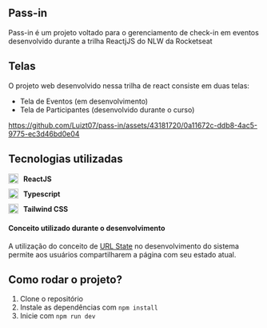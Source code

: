 ## Pass-in
Pass-in é um projeto  voltado para o gerenciamento de check-in em eventos desenvolvido durante a trilha ReactjJS do NLW da Rocketseat

## Telas

O projeto web desenvolvido nessa trilha de react consiste em duas telas: 
- Tela de Eventos (em desenvolvimento)
- Tela de Participantes (desenvolvido durante o curso)

https://github.com/Luizt07/pass-in/assets/43181720/0a11672c-ddb8-4ac5-9775-ec3d46bd0e04

## Tecnologias utilizadas

<div style="display:flex; align-items:center;margin-bottom:10px">
  <img style="height:20px;width:20px;margin-right:10px;" src='https://cdn.jsdelivr.net/gh/devicons/devicon@latest/icons/react/react-original.svg'>
  <strong>ReactJS</strong>
</div>

<div style="display:flex; align-items:center;margin-bottom:10px">
  <img style="height:20px;width:20px;margin-right:10px;" src='https://cdn.jsdelivr.net/gh/devicons/devicon@latest/icons/typescript/typescript-original.svg'>
  <strong>Typescript</strong>
</div>

<div style="display:flex; align-items:center">
  <img style="height:20px;width:20px;margin-right:10px;" src='https://cdn.jsdelivr.net/gh/devicons/devicon@latest/icons/tailwindcss/tailwindcss-original.svg'>
  <strong>Tailwind CSS</strong>
</div>

#### Conceito utilizado durante o desenvolvimento

A utilização do conceito de [URL State](https://www.freecodecamp.org/news/how-to-use-urls-for-state-management-in-react/)  no desenvolvimento do sistema permite aos usuários compartilharem a página com seu estado atual.

## Como rodar o projeto?
1. Clone o repositório
2. Instale as dependências com `npm install`
4. Inicie  com `npm run dev`
